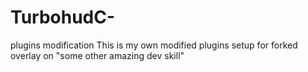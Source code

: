 # TurbohudC-
plugins modification
This is my own modified plugins setup for forked overlay on "some other amazing dev skill"

